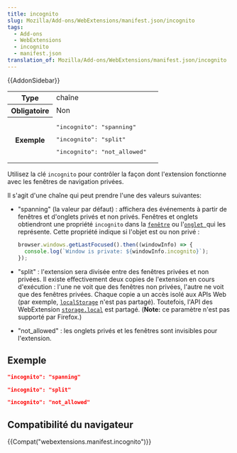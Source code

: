 ```yaml
---
title: incognito
slug: Mozilla/Add-ons/WebExtensions/manifest.json/incognito
tags:
  - Add-ons
  - WebExtensions
  - incognito
  - manifest.json
translation_of: Mozilla/Add-ons/WebExtensions/manifest.json/incognito
---
```

{{AddonSidebar}}

<table class="standard-table">
  <tbody>
    <tr>
      <th scope="row" style="width: 30%">Type</th>
      <td>chaîne</td>
    </tr>
    <tr>
      <th scope="row">Obligatoire</th>
      <td>Non</td>
    </tr>
    <tr>
      <th scope="row">Exemple</th>
      <td>
        <pre class="brush: json">"incognito": "spanning"</pre>
        <pre class="brush: json">"incognito": "split"</pre>
        <pre class="brush: json">"incognito": "not_allowed"</pre>
      </td>
    </tr>
  </tbody>
</table>

Utilisez la clé `incognito` pour contrôler la façon dont l'extension fonctionne avec les fenêtres de navigation privées.

Il s'agit d'une chaîne qui peut prendre l'une des valeurs suivantes:

- "spanning" (la valeur par défaut) : affichera des événements à partir de fenêtres et d'onglets privés et non privés. Fenêtres et onglets obtiendront une propriété `incognito` dans la [`fenêtre`](/fr/docs/Mozilla/Add-ons/WebExtensions/API/windows/Window) ou l'[`onglet `](/fr/docs/Mozilla/Add-ons/WebExtensions/API/tabs/Tab)qui les représente. Cette propriété indique si l'objet est ou non privé :

  ```js
  browser.windows.getLastFocused().then((windowInfo) => {
    console.log(`Window is private: ${windowInfo.incognito}`);
  });
  ```

- "split" : l'extension sera divisée entre des fenêtres privées et non privées. Il existe effectivement deux copies de l'extension en cours d'exécution : l'une ne voit que des fenêtres non privées, l'autre ne voit que des fenêtres privées. Chaque copie a un accès isolé aux APIs Web (par exemple, [`localStorage`](/fr/docs/Web/API/Storage/LocalStorage) n'est pas partagé). Toutefois, l'API des WebExtension [`storage.local`](/fr/docs/Mozilla/Add-ons/WebExtensions/API/storage/local) est partagé. (**Note:** ce paramètre n'est pas supporté par Firefox.)
- "not_allowed" : les onglets privés et les fenêtres sont invisibles pour l'extension.

## Exemple

```json
"incognito": "spanning"
```

```json
"incognito": "split"
```

```json
"incognito": "not_allowed"
```

## Compatibilité du navigateur

{{Compat("webextensions.manifest.incognito")}}
